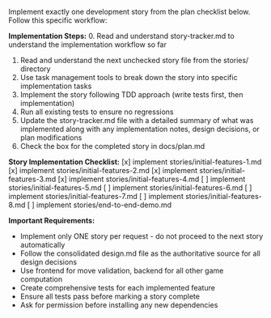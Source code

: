 Implement exactly one development story from the plan checklist below. Follow this specific workflow:

**Implementation Steps:**
0. Read and understand story-tracker.md to understand the implementation workflow so far
1. Read and understand the next unchecked story file from the stories/ directory
2. Use task management tools to break down the story into specific implementation tasks
3. Implement the story following TDD approach (write tests first, then implementation)
4. Run all existing tests to ensure no regressions
5. Update the story-tracker.md file with a detailed summary of what was implemented along with any implementation notes, design decisions, or plan modifications
6. Check the box for the completed story in docs/plan.md

**Story Implementation Checklist:**
[x] implement stories/initial-features-1.md
[x] implement stories/initial-features-2.md
[x] implement stories/initial-features-3.md
[x] implement stories/initial-features-4.md
[ ] implement stories/initial-features-5.md
[ ] implement stories/initial-features-6.md
[ ] implement stories/initial-features-7.md
[ ] implement stories/initial-features-8.md
[ ] implement stories/end-to-end-demo.md

**Important Requirements:**
- Implement only ONE story per request - do not proceed to the next story automatically
- Follow the consolidated design.md file as the authoritative source for all design decisions
- Use frontend for move validation, backend for all other game computation
- Create comprehensive tests for each implemented feature
- Ensure all tests pass before marking a story complete
- Ask for permission before installing any new dependencies
